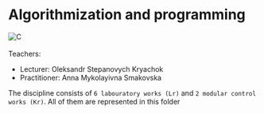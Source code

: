 # Algorithmization and programming
![C](https://img.shields.io/badge/c-%2300599C.svg?style=for-the-badge&logo=c&logoColor=white) <br><br>
Teachers:
- Lecturer: Oleksandr Stepanovych Kryachok <br>
- Practitioner: Anna Mykolayivna Smakovska <br>

The discipline consists of `6 labouratory works (Lr)` and `2 modular control works (Kr)`. All of them are represented in this folder
